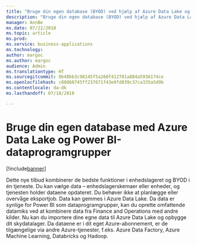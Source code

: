 ```yaml
---
title: "Bruge din egen database (BYOD) ved hjælp af Azure Data Lake og Power BI-dataprogramgrupper"
description: "Bruge din egen database (BYOD) ved hjælp af Azure Data Lake og Power BI-dataprogramgrupper"
manager: AnnBe
ms.date: 07/22/2018
ms.topic: article
ms.prod: 
ms.service: business-applications
ms.technology: 
author: margoc
ms.author: margoc
audience: Admin
ms.translationtype: HT
ms.sourcegitcommit: 0b40bb3c98145f5a260f412701a884a5936174ce
ms.openlocfilehash: c88060745ff237671f43e0fd039c37ca335a5d9b
ms.contentlocale: da-dk
ms.lasthandoff: 07/18/2018

---
```

#  <a name="bring-your-own-database-using-azure-data-lake-and-power-bi-data-pools"></a>Bruge din egen database med Azure Data Lake og Power BI-dataprogramgrupper

[!include[banner](../../includes/banner.md)]

Dette nye tilbud kombinerer de bedste funktioner i enhedslageret og BYOD i én tjeneste. Du kan vælge data – enhedslagerskemaer eller enheder, og tjenesten holder dataene opdateret. Du behøver ikke at planlægge eller overvåge eksportjob. Data kan gemmes i Azure Data Lake. Da data er synlige for Power BI som dataprogramgrupper, kan du oprette omfattende datamiks ved at kombinere data fra Finance and Operations med andre kilder. Nu kan du importere dine egne data til Azure Data Lake og opbygge dit skydatalager. Da dataene er i dit eget Azure-abonnement, er de tilgængelige via andre Azure-tjenester, f.eks. Azure Data Factory, Azure Machine Learning, Databricks og Hadoop.

